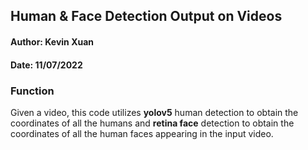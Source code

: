 ## Human & Face Detection Output on Videos
#### Author: Kevin Xuan
#### Date: 11/07/2022

### Function
Given a video, this code utilizes **yolov5** human detection to obtain the coordinates of all the humans and **retina face** detection to obtain the coordinates of all the human faces appearing in the input video.
